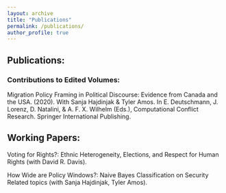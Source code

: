 ```yaml
---
layout: archive
title: "Publications"
permalink: /publications/
author_profile: true
---
```

## Publications:

### Contributions to Edited Volumes:

Migration Policy Framing in Political Discourse: Evidence from Canada and the USA. (2020). With Sanja Hajdinjak & Tyler Amos. In E. Deutschmann, J. Lorenz, D. Natalini, & A. F. X. Wilhelm (Eds.), Computational Conflict Research. Springer International Publishing.

## Working Papers:

Voting for Rights?: Ethnic Heterogeneity, Elections, and Respect for Human Rights (with David R. Davis).

How Wide are Policy Windows?: Naive Bayes Classification on Security Related topics (with Sanja Hajdinjak, Tyler Amos).